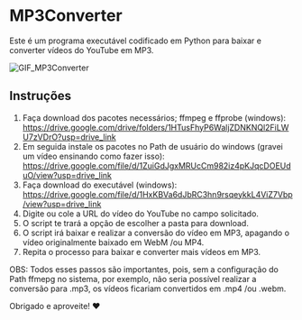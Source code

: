 # MP3Converter

Este é um programa executável codificado em Python para baixar e converter vídeos do YouTube em MP3. 

![GIF_MP3Converter](https://github.com/joaovmaine/MP3Converter/assets/115760656/4ed8d5e2-7a1d-47f8-8ea7-8b2b256d3e33)

## Instruções

1. Faça download dos pacotes necessários; ffmpeg e ffprobe (windows): https://drive.google.com/drive/folders/1HTusFhyP6WaljZDNKNQl2FiLWU7zVDrO?usp=drive_link
2. Em seguida instale os pacotes no Path de usuário do windows (gravei um vídeo ensinando como fazer isso): https://drive.google.com/file/d/1ZuiGdJgxMRUcCm982iz4pKJqcDOEUduO/view?usp=drive_link
3. Faça download do executável (windows): https://drive.google.com/file/d/1HxKBVa6dJbRC3hn9rsqeykkL4ViZ7Vbp/view?usp=drive_link
4. Digite ou cole a URL do vídeo do YouTube no campo solicitado.
5. O script te trará a opção de escolher a pasta para download.
6. O script irá baixar e realizar a conversão do vídeo em MP3, apagando o vídeo originalmente baixado em WebM /ou MP4.
7. Repita o processo para baixar e converter mais vídeos em MP3.

OBS: Todos esses passos são importantes, pois, sem a configuração do Path ffmepg no sistema, por exemplo, não seria possível realizar a conversão para .mp3, os vídeos ficariam convertidos em .mp4 /ou .webm.

Obrigado e aproveite! ❤️
